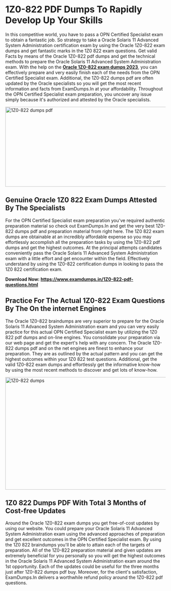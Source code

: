<h1><strong>1Z0-822 PDF Dumps To Rapidly Develop Up Your Skills</strong></h1>
<p>In this competitive world, you have to pass a OPN Certified Specialist exam to obtain a fantastic job. So strategy to take a Oracle Solaris 11 Advanced System Administration certification exam by using the Oracle 1Z0-822 exam dumps and get fantastic marks in the 1Z0 822 exam questions. Get valid Facts by means of the Oracle 1Z0-822 pdf dumps and get the technical methods to prepare the Oracle Solaris 11 Advanced System Administration exam. With the help on the <strong><a href="https://www.examdumps.in/1Z0-822-pdf-questions.html">Oracle 1Z0-822 exam dumps 2023</a></strong>, you can effectively prepare and very easily finish each of the needs from the OPN Certified Specialist exam. Additional, the 1Z0-822 dumps pdf are often updated by the Oracle specialists so you will get the most recent information and facts from ExamDumps.In at your affordability. Throughout the OPN Certified Specialist exam preparation, you uncover any issue simply because it's authorized and attested by the Oracle specialists.</p>
<p><img src="https://i.ibb.co/zxJwW90/Copy-of-Online-Classes-Twitter-header-post-Made-with-Poster-My-Wall-1.png" alt="1Z0-822 dumps pdf" width="750" height="250" /></p>
<h2><strong>Genuine Oracle 1Z0 822 Exam Dumps Attested By The Specialists</strong></h2>
<p>For the OPN Certified Specialist exam preparation you've required authentic preparation material so check out ExamDumps.In and get the very best 1Z0-822 dumps pdf and preparation material from right here. The 1Z0 822 exam dumps are obtainable at an incredibly affordable expense so you may effortlessly accomplish all the preparation tasks by using the 1Z0-822 pdf dumps and get the highest outcomes. At the principal attempts candidates conveniently pass the Oracle Solaris 11 Advanced System Administration exam with a little effort and get encounter within the field. Effectively understand by using the 1Z0-822 certification dumps in looking to pass the 1Z0 822 certification exam.</p>
<p><strong>Download Now:&nbsp;<a href="https://www.examdumps.in/1Z0-822-pdf-questions.html">https://www.examdumps.in/1Z0-822-pdf-questions.html</a></strong></p>
<h2><strong>Practice For The Actual 1Z0-822 Exam Questions By The On the internet Engines</strong></h2>
<p>The Oracle 1Z0-822 braindumps are very superior to prepare for the Oracle Solaris 11 Advanced System Administration exam and you can very easily practice for this actual OPN Certified Specialist exam by utilizing the 1Z0 822 pdf dumps and on-line engines. You consolidate your preparation via our web page and get the expert's help with any concern. The Oracle 1Z0-822 dumps pdf and on the net engines are finest to enhance your preparation. They are as outlined by the actual pattern and you can get the highest outcomes within your 1Z0 822 test questions. Additional, get the valid 1Z0-822 exam dumps and effortlessly get the informative know-how by using the most recent methods to discover and get lots of know-how.</p>
<p><a href="https://www.examdumps.in/1Z0-822-pdf-questions.html"><img src="https://i.ibb.co/QkNtdwY/Copy-of-Zoom-Online-Classes-Facebook-Share-Po-Made-with-Poster-My-Wall-1.jpg" alt="1Z0-822 dumps" width="670" height="352" /></a></p>
<h2><strong>1Z0 822 Dumps PDF With Total 3 Months of Cost-free Updates</strong></h2>
<p>Around the Oracle 1Z0-822 exam dumps you get free-of-cost updates by using our website. You could prepare your Oracle Solaris 11 Advanced System Administration exam using the advanced approaches of preparation and get excellent outcomes in the OPN Certified Specialist exam. By using the 1Z0 822 braindumps you'll be able to attain each of the targets of preparation. All of the 1Z0-822 preparation material and given updates are extremely beneficial for you personally so you will get the highest outcomes in the Oracle Solaris 11 Advanced System Administration exam around the 1st opportunity. Each of the updates could be useful for the three months just after 1Z0-822 dumps pdf buy. Moreover, for the client's satisfaction, ExamDumps.In delivers a worthwhile refund policy around the 1Z0-822 pdf questions.</p>
